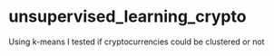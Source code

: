 # unsupervised_learning_crypto
Using k-means I tested if cryptocurrencies could be clustered or not

